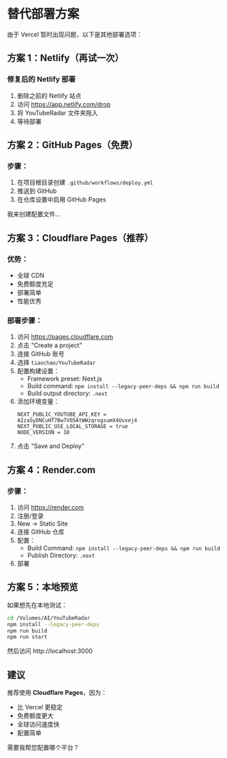 # 替代部署方案

由于 Vercel 暂时出现问题，以下是其他部署选项：

## 方案 1：Netlify（再试一次）

### 修复后的 Netlify 部署
1. 删除之前的 Netlify 站点
2. 访问 https://app.netlify.com/drop
3. 将 YouTubeRadar 文件夹拖入
4. 等待部署

## 方案 2：GitHub Pages（免费）

### 步骤：
1. 在项目根目录创建 `.github/workflows/deploy.yml`
2. 推送到 GitHub
3. 在仓库设置中启用 GitHub Pages

我来创建配置文件...

## 方案 3：Cloudflare Pages（推荐）

### 优势：
- 全球 CDN
- 免费额度充足
- 部署简单
- 性能优秀

### 部署步骤：
1. 访问 https://pages.cloudflare.com
2. 点击 "Create a project"
3. 连接 GitHub 账号
4. 选择 `tiaochao/YouTubeRadar`
5. 配置构建设置：
   - Framework preset: Next.js
   - Build command: `npm install --legacy-peer-deps && npm run build`
   - Build output directory: `.next`
6. 添加环境变量：
   ```
   NEXT_PUBLIC_YOUTUBE_API_KEY = AIzaSyDNCuHT7Bw7VO5AtWWzqrogsumX4Uvxej4
   NEXT_PUBLIC_USE_LOCAL_STORAGE = true
   NODE_VERSION = 18
   ```
7. 点击 "Save and Deploy"

## 方案 4：Render.com

### 步骤：
1. 访问 https://render.com
2. 注册/登录
3. New → Static Site
4. 连接 GitHub 仓库
5. 配置：
   - Build Command: `npm install --legacy-peer-deps && npm run build`
   - Publish Directory: `.next`
6. 部署

## 方案 5：本地预览

如果想先在本地测试：
```bash
cd /Volumes/AI/YouTubeRadar
npm install --legacy-peer-deps
npm run build
npm run start
```

然后访问 http://localhost:3000

## 建议

推荐使用 **Cloudflare Pages**，因为：
- 比 Vercel 更稳定
- 免费额度更大
- 全球访问速度快
- 配置简单

需要我帮您配置哪个平台？